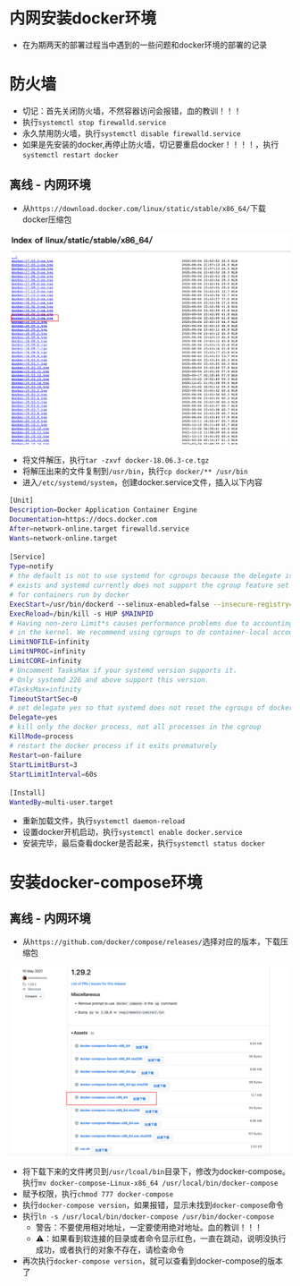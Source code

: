# 内网安装docker环境

- 在为期两天的部署过程当中遇到的一些问题和docker环境的部署的记录

# 防火墙

- 切记：首先关闭防火墙，不然容器访问会报错，血的教训！！！
- 执行`systemctl stop firewalld.service`
- 永久禁用防火墙，执行`systemctl disable firewalld.service`
- 如果是先安装的docker,再停止防火墙，切记要重启docker！！！！，执行`systemctl restart docker`

## 离线 - 内网环境

- 从`https://download.docker.com/linux/static/stable/x86_64/`下载docker压缩包

![image-20220402005908182](images/image-20220402005908182.png)

- 将文件解压，执行`tar -zxvf docker-18.06.3-ce.tgz`
- 将解压出来的文件复制到`/usr/bin`，执行`cp docker/** /usr/bin`
- 进入`/etc/systemd/system`，创建docker.service文件，插入以下内容

```bash
[Unit]
Description=Docker Application Container Engine
Documentation=https://docs.docker.com
After=network-online.target firewalld.service
Wants=network-online.target

[Service]
Type=notify
# the default is not to use systemd for cgroups because the delegate issues still
# exists and systemd currently does not support the cgroup feature set required
# for containers run by docker
ExecStart=/usr/bin/dockerd --selinux-enabled=false --insecure-registry=自己服务器IP
ExecReload=/bin/kill -s HUP $MAINPID
# Having non-zero Limit*s causes performance problems due to accounting overhead
# in the kernel. We recommend using cgroups to do container-local accounting.
LimitNOFILE=infinity
LimitNPROC=infinity
LimitCORE=infinity
# Uncomment TasksMax if your systemd version supports it.
# Only systemd 226 and above support this version.
#TasksMax=infinity
TimeoutStartSec=0
# set delegate yes so that systemd does not reset the cgroups of docker containers
Delegate=yes
# kill only the docker process, not all processes in the cgroup
KillMode=process
# restart the docker process if it exits prematurely
Restart=on-failure
StartLimitBurst=3
StartLimitInterval=60s

[Install]
WantedBy=multi-user.target
```

- 重新加载文件，执行`systemctl daemon-reload`
- 设置docker开机启动，执行`systemctl enable docker.service`
- 安装完毕，最后查看docker是否起来，执行`systemctl status docker`

# 安装docker-compose环境

## 离线 - 内网环境

- 从`https://github.com/docker/compose/releases/`选择对应的版本，下载压缩包

![image-20220402010752399](images/image-20220402010752399.png)

- 将下载下来的文件拷贝到`/usr/lcoal/bin`目录下，修改为docker-compose。执行`mv docker-compose-Linux-x86_64 /usr/local/bin/docker-compose`
- 赋予权限，执行`chmod 777 docker-compose`
- 执行`docker-compose version`，如果报错，显示未找到`docker-compose`命令
- 执行`ln -s /usr/local/bin/docker-compose /usr/bin/docker-compose`
  - 警告：不要使用相对地址，一定要使用绝对地址。血的教训！！！
  - ⚠️：如果看到软连接的目录或者命令显示红色，一直在跳动，说明没执行成功，或者执行的对象不存在，请检查命令
- 再次执行`docker-compose version`，就可以查看到docker-compose的版本了



